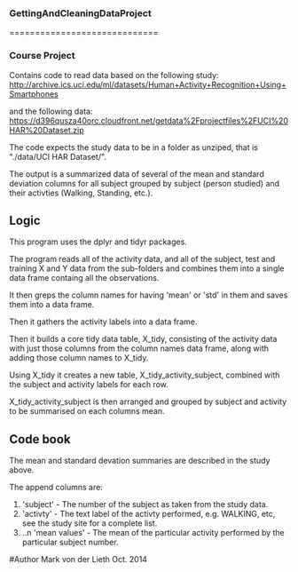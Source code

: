 ### GettingAndCleaningDataProject
=============================

### Course Project
Contains code to read data based on the following study:
http://archive.ics.uci.edu/ml/datasets/Human+Activity+Recognition+Using+Smartphones

and the following data:
https://d396qusza40orc.cloudfront.net/getdata%2Fprojectfiles%2FUCI%20HAR%20Dataset.zip

The code expects the study data to be in a folder as unziped, that is "./data/UCI HAR Dataset/".

The output is a summarized data of several of the mean and standard deviation columns for all subject grouped by subject (person studied) and their activties (Walking, Standing, etc.).

## Logic
This program uses the dplyr and tidyr packages.

The program reads all of the activity data, and all of the subject, test and training X and Y data from the sub-folders and combines them into a single data frame containg all the observations.

It then greps the column names for having 'mean' or 'std' in them and saves them into a data frame.

Then it gathers the activity labels into a data frame.

Then it builds a core tidy data table, X_tidy, consisting of the activity data with just those columns from the column names data frame, along with adding those column names to X_tidy.

Using X_tidy it creates a new table, X_tidy_activity_subject, combined with the subject and activity labels for each row.

X_tidy_activity_subject is then arranged and grouped by subject and activity to be summarised on each columns mean. 


## Code book
The mean and standard devation summaries are described in the study above.

The append columns are:

1.  'subject' - The number of the subject as taken from the study data.
2.  'activty' - The text label of the activty performed, e.g. WALKING, etc, see the study site for a complete list.
3.  ..n 'mean values' - The mean of the particular activity performed by the particular subject number.

#Author
Mark von der Lieth
Oct. 2014